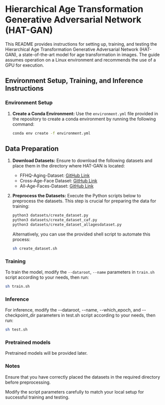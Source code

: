 # Hierarchical Age Transformation Generative Adversarial Network (HAT-GAN)

This README provides instructions for setting up, training, and testing the Hierarchical Age Transformation Generative Adversarial Network (HAT-GAN), a state-of-the-art model for age transformation in images. The guide assumes operation on a Linux environment and recommends the use of a GPU for execution.

## Environment Setup, Training, and Inference Instructions

### Environment Setup

1. **Create a Conda Environment:**
   Use the `environment.yml` file provided in the repository to create a conda environment by running the following command:
   ```bash
   conda env create -f environment.yml

## Data Preparation

1. **Download Datasets:**
   Ensure to download the following datasets and place them in the directory where HAT-GAN is located:
   - FFHQ-Aging-Dataset: [GitHub Link](https://github.com/royorel/FFHQ-Aging-Dataset)
   - Cross-Age-Face Dataset: [GitHub Link](https://github.com/AvLab-CV/AgeTransGAN?tab=readme-ov-file#cross-age-face-dataset)
   - All-Age-Faces-Dataset: [GitHub Link](https://github.com/JingchunCheng/All-Age-Faces-Dataset)

2. **Preprocess the Datasets:**
   Execute the Python scripts below to preprocess the datasets. This step is crucial for preparing the data for training:
   ```bash
   python3 datasets/create_dataset.py
   python3 datasets/create_dataset_caf.py
   python3 datasets/create_dataset_allagesdataset.py
   ```
   Alternatively, you can use the provided shell script to automate this process:
   ```bash
   sh create_dataset.sh
   ```

### Training

To train the model, modify the `--dataroot`, `--name` parameters in `train.sh` script according to your needs, then run:
```bash
sh train.sh
```

### Inference

For inference, modify the --dataroot, --name, --which_epoch, and --checkpoint_dir parameters in test.sh script according to your needs, then run:
```bash
sh test.sh
```

### Pretrained models

Pretrained models will be provided later.

### Notes

Ensure that you have correctly placed the datasets in the required directory before preprocessing.

Modify the script parameters carefully to match your local setup for successful training and testing.
